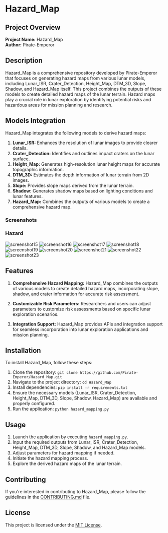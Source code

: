 # Hazard_Map

## Project Overview

**Project Name:** Hazard_Map  
**Author:** Pirate-Emperor

## Description

Hazard_Map is a comprehensive repository developed by Pirate-Emperor that focuses on generating hazard maps from various lunar models, including Lunar_ISR, Crater_Detection, Height_Map, DTM_3D, Slope, Shadow, and Hazard_Map itself. This project combines the outputs of these models to create detailed hazard maps of the lunar terrain. Hazard maps play a crucial role in lunar exploration by identifying potential risks and hazardous areas for mission planning and research.

## Models Integration

Hazard_Map integrates the following models to derive hazard maps:

1. **Lunar_ISR:** Enhances the resolution of lunar images to provide clearer details.
2. **Crater_Detection:** Identifies and outlines impact craters on the lunar surface.
3. **Height_Map:** Generates high-resolution lunar height maps for accurate topographic information.
4. **DTM_3D:** Estimates the depth information of lunar terrain from 2D images.
5. **Slope:** Provides slope maps derived from the lunar terrain.
6. **Shadow:** Generates shadow maps based on lighting conditions and lunar features.
7. **Hazard_Map:** Combines the outputs of various models to create a comprehensive hazard map.

### Screenshots

### Hazard
![screenshot15](images/hazard_map.png)
![screenshot16](images/hazard_map_critical.png)
![screenshot17](images/hazard_mask.png)
![screenshot18](images/hazard_mask_critical.png)
![screenshot19](images/super_hazard_critical_compare.png)
![screenshot20](images/super_hazard_map.png)
![screenshot21](images/super_hazard_map_critical.png)
![screenshot22](images/super_hazard_mask.png)
![screenshot23](images/super_hazard_mask_critical.png)

## Features

1. **Comprehensive Hazard Mapping:** Hazard_Map combines the outputs of various models to create detailed hazard maps, incorporating slope, shadow, and crater information for accurate risk assessment.

2. **Customizable Risk Parameters:** Researchers and users can adjust parameters to customize risk assessments based on specific lunar exploration scenarios.

3. **Integration Support:** Hazard_Map provides APIs and integration support for seamless incorporation into lunar exploration applications and mission planning.

## Installation

To install Hazard_Map, follow these steps:

1. Clone the repository: `git clone https://github.com/Pirate-Emperor/Hazard_Map.git`
2. Navigate to the project directory: `cd Hazard_Map`
3. Install dependencies: `pip install -r requirements.txt`
4. Ensure the necessary models (Lunar_ISR, Crater_Detection, Height_Map, DTM_3D, Slope, Shadow, Hazard_Map) are available and properly configured.
5. Run the application: `python hazard_mapping.py`

## Usage

1. Launch the application by executing `hazard_mapping.py`.
2. Input the required outputs from Lunar_ISR, Crater_Detection, Height_Map, DTM_3D, Slope, Shadow, and Hazard_Map models.
3. Adjust parameters for hazard mapping if needed.
4. Initiate the hazard mapping process.
5. Explore the derived hazard maps of the lunar terrain.

## Contributing

If you're interested in contributing to Hazard_Map, please follow the guidelines in the [CONTRIBUTING.md](CONTRIBUTING.md) file.

## License

This project is licensed under the [MIT License](LICENSE).
